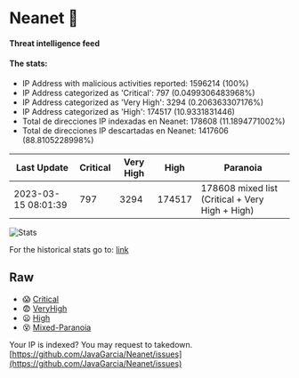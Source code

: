 # Neanet :hocho:
#### Threat intelligence feed
#### The stats:

- IP Address with malicious activities reported: 1596214 (100%)
- IP Address categorized as 'Critical':  797 (0.0499306483968%)
- IP Address categorized as 'Very High':  3294 (0.206363307176%)
- IP Address categorized as 'High':  174517 (10.9331831446)
- Total de direcciones IP indexadas en Neanet:  178608 (11.1894771002%)
- Total de direcciones IP descartadas en Neanet:  1417606 (88.8105228998%)

| Last Update | Critical | Very High | High | Paranoia |
| --- | --- | --- | --- | --- |
| 2023-03-15 08:01:39 | 797 | 3294 | 174517 | 178608 mixed list (Critical + Very High + High)|

![Stats](https://docs.google.com/spreadsheets/d/e/2PACX-1vSnaNMIXVabIpDJjufMlzH7poXnshF3mgd8Is1g9ytUEzVsP5my4Trn8f-xkoLLQ38xpL3HtmUexLo6/pubchart?oid=501124687&format=image)

For the historical stats go to: [link](/stats.csv)
## Raw
- :scream: [Critical](https://raw.githubusercontent.com/JavaGarcia/Neanet/master/blacklists/neanet_critical.txt)
- :fearful: [VeryHigh](https://raw.githubusercontent.com/JavaGarcia/Neanet/master/blacklists/neanet_veryHigh.txtt)
- :frowning: [High](https://raw.githubusercontent.com/JavaGarcia/Neanet/master/blacklists/neanet_high.txt)
- :dizzy_face: [Mixed-Paranoia](https://raw.githubusercontent.com/JavaGarcia/Neanet/master/blacklists/neanet_all.txt)


Your IP is indexed? You may request to takedown. [https://github.com/JavaGarcia/Neanet/issues](https://github.com/JavaGarcia/Neanet/issues)



















































































































































































































































































































































































































































































































































































































































































































































































































































































































































































































































































































































































































































































































































































































































































































































































































































































































































































































































































































































































































































































































































































































































































































































































































































































































































































































































































































































































































































































































































































































































































































































































































































































































































































































































































































































































































































































































































































































































































































































































































































































































































































































































































































































































































































































































































































































































































































































































































































































































































































































































































































































































































































































































































































































































































































































































































































































































































































































































































































































































































































































































































































































































































































































































































































































































































































































































































































































































































































































































































































































































































































































































































































































































































































































































































































































































































































































































































































































































































































































































































































































































































































































































































































































































































































































































































































































































































































































































































































































































































































































































































































































































































































































































































































































































































































































































































































































































































































































































































































































































































































































